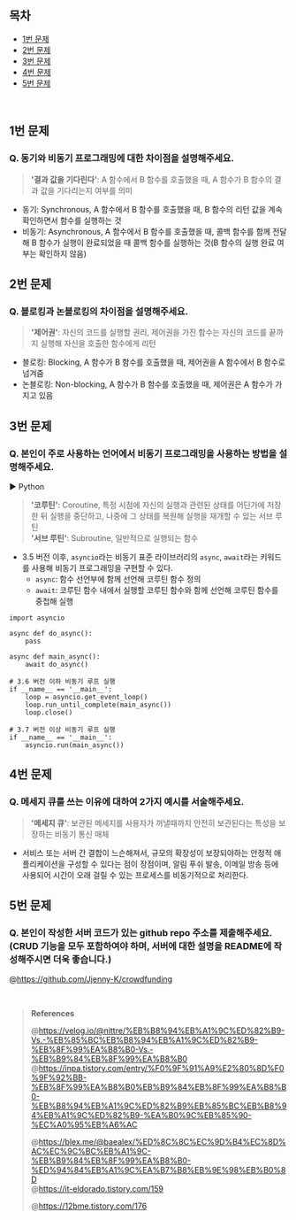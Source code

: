 ## 목차
- [1번 문제](#1번-문제)
- [2번 문제](#2번-문제)
- [3번 문제](#3번-문제)
- [4번 문제](#4번-문제)
- [5번 문제](#5번-문제)

<br/>

## 1번 문제
### Q. 동기와 비동기 프로그래밍에 대한 차이점을 설명해주세요.
> **'결과 값을 기다린다'**: A 함수에서 B 함수를 호출했을 때, A 함수가 B 함수의 결과 값을 기다리는지 여부를 의미

- 동기: Synchronous, A 함수에서 B 함수를 호출했을 때, B 함수의 리턴 값을 계속 확인하면서 함수를 실행하는 것
- 비동기: Asynchronous, A 함수에서 B 함수를 호출했을 때, 콜백 함수를 함께 전달해 B 함수가 실행이 완료되었을 때 콜백 함수를 실행하는 것(B 함수의 실행 완료 여부는 확인하지 않음)

## 2번 문제
### Q. 블로킹과 논블로킹의 차이점을 설명해주세요.
> **'제어권'**: 자신의 코드를 실행할 권리, 제어권을 가진 함수는 자신의 코드를 끝까지 실행해 자신을 호출한 함수에게 리턴

- 블로킹: Blocking, A 함수가 B 함수를 호출했을 때, 제어권을 A 함수에서 B 함수로 넘겨줌
- 논블로킹: Non-blocking, A 함수가 B 함수를 호출했을 때, 제어권은 A 함수가 가지고 있음

## 3번 문제
### Q. 본인이 주로 사용하는 언어에서 비동기 프로그래밍을 사용하는 방법을 설명해주세요.
▶ Python
> **'코루틴'**: Coroutine, 특정 시점에 자신의 실행과 관련된 상태를 어딘가에 저장한 뒤 실행을 중단하고, 나중에 그 상태를 복원해 실행을 재개할 수 있는 서브 루틴  
> **'서브 루틴'**: Subroutine, 일반적으로 실행되는 함수

- 3.5 버전 이후, `asyncio`라는 비동기 표준 라이브러리의 `async`, `await`라는 키워드를 사용해 비동기 프로그래밍을 구현할 수 있다.
    - `async`: 함수 선언부에 함께 선언해 코루틴 함수 정의
    - `await`: 코루틴 함수 내에서 실행할 코루틴 함수와 함께 선언해 코루틴 함수를 중첩해 실행

```
import asyncio

async def do_async():
    pass

async def main_async():
    await do_async()

# 3.6 버전 이하 비동기 루프 실행
if __name__ == '__main__':
    loop = asyncio.get_event_loop()
    loop.run_until_complete(main_async())
    loop.close()

# 3.7 버전 이상 비동기 루프 실행
if __name__ == '__main__':
    asyncio.run(main_async())
```

## 4번 문제
### Q. 메세지 큐를 쓰는 이유에 대하여 2가지 예시를 서술해주세요.
> **'메세지 큐'**: 보관된 메세지를 사용자가 꺼낼때까지 안전히 보관된다는 특성을 보장하는 비동기 통신 매체

- 서비스 또는 서버 간 결합이 느슨해져서, 규모의 확장성이 보장되야하는 안정적 애플리케이션을 구성할 수 있다는 점이 장점이며, 알림 푸쉬 발송, 이메일 방송 등에 사용되어 시간이 오래 걸릴 수 있는 프로세스를 비동기적으로 처리한다.

## 5번 문제
### Q. 본인이 작성한 서버 코드가 있는 github repo 주소를 제출해주세요. (CRUD 기능을 모두 포함하여야 하며, 서버에 대한 설명을 README에 작성해주시면 더욱 좋습니다.)
@https://github.com/Jjenny-K/crowdfunding

<br/>

> **References**
>
> @https://velog.io/@nittre/%EB%B8%94%EB%A1%9C%ED%82%B9-Vs.-%EB%85%BC%EB%B8%94%EB%A1%9C%ED%82%B9-%EB%8F%99%EA%B8%B0-Vs.-%EB%B9%84%EB%8F%99%EA%B8%B0  
> @https://inpa.tistory.com/entry/%F0%9F%91%A9%E2%80%8D%F0%9F%92%BB-%EB%8F%99%EA%B8%B0%EB%B9%84%EB%8F%99%EA%B8%B0-%EB%B8%94%EB%A1%9C%ED%82%B9%EB%85%BC%EB%B8%94%EB%A1%9C%ED%82%B9-%EA%B0%9C%EB%85%90-%EC%A0%95%EB%A6%AC
>
>@https://blex.me/@baealex/%ED%8C%8C%EC%9D%B4%EC%8D%AC%EC%9C%BC%EB%A1%9C-%EB%B9%84%EB%8F%99%EA%B8%B0-%ED%94%84%EB%A1%9C%EA%B7%B8%EB%9E%98%EB%B0%8D  
>@https://it-eldorado.tistory.com/159
>
>@https://12bme.tistory.com/176